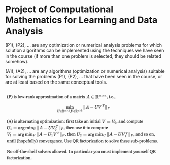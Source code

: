 # Project of Computational Mathematics for Learning and Data Analysis

(P1), (P2), … are any optimization or numerical analysis problems for which solution algorithms can be implemented using the techniques we have seen in the course (if more than one problem is selected, they should be related somehow).

(A1), (A2), … are any algorithms (optimization or numerical analysis) suitable for solving the problems (P1), (P2), … that have been seen in the course, or are at least based on the same conceptual tools.

![alt text](cm_project.png)
